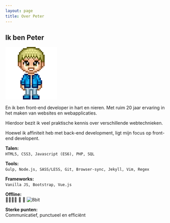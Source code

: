```yaml
---
layout: page 
title: Over Peter
---
```



## Ik ben Peter ##

![Peter](assets/peter.png)

En ik ben front-end developer in hart en nieren. Met ruim 20 jaar ervaring in het maken van websites en webapplicaties.   


Hierdoor bezit ik veel praktische kennis over verschillende webtechnieken.  


Hoewel ik affiniteit heb met back-end development, ligt mijn focus op front-end developent.

**Talen:**  
```HTML5, CSS3, Javascript (ES6), PHP, SQL```

**Tools:**  
```Gulp, Node.js, SASS/LESS, Git, Browser-sync, Jekyll, Vim, Regex```

**Frameworks:**  
```Vanilla JS, Bootstrap, Vue.js```

**Offline:**  
:family_man_woman_girl_girl: :seedling: :book: ![8bit](/assets/mario_8bit.png) 

**Sterke punten:**   
Communicatief, punctueel en efficiënt
